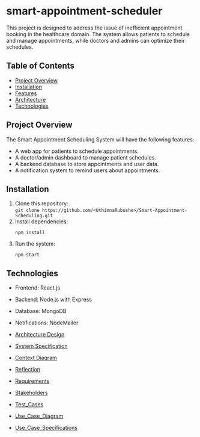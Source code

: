 # smart-appointment-scheduler

This project is designed to address the issue of inefficient appointment booking in the healthcare domain. The system allows patients to schedule and manage appointments, while doctors and admins can optimize their schedules.

## Table of Contents
- [Project Overview](#project-overview)
- [Installation](#installation)
- [Features](#features)
- [Architecture](#architecture)
- [Technologies](#technologies)

## Project Overview
The Smart Appointment Scheduling System will have the following features:
- A web app for patients to schedule appointments.
- A doctor/admin dashboard to manage patient schedules.
- A backend database to store appointments and user data.
- A notification system to remind users about appointments.

## Installation
1. Clone this repository:  
   `git clone https://github.com/<UthimnaRubushe>/Smart-Appointment-Scheduling.git`
2. Install dependencies:
   ```
   npm install
   ```
3. Run the system:
   ```
   npm start
   ```

## Technologies
- Frontend: React.js
- Backend: Node.js with Express
- Database: MongoDB
- Notifications: NodeMailer


- [Architecture Design](ARCHITECTURE.md)
- [System Specification](SPECIFICATION.md)
- [Context Diagram](DIAGRAM.md)
- [Reflection](REFLECTION.md)
- [Requirements](REQUIREMENTS.md)
- [Stakeholders](STAKEHOLDERS.md)
- [Test_Cases](TEST_CASES.md)
- [Use_Case_Diagram](USE_CASE_DIAGRAM.md)
- [Use_Case_Specifications](USE_CASE_SPECIFICATIONS.md)

